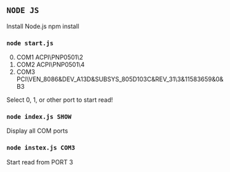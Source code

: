 ## `NODE JS`

Install Node.js
npm install

### `node start.js`

0. COM1       ACPI\PNP0501\2
1. COM2       ACPI\PNP0501\4
2. COM3       PCI\VEN_8086&DEV_A13D&SUBSYS_805D103C&REV_31\3&11583659&0&B3

Select 0, 1, or other port to start read!

### `node index.js SHOW`

Display all COM ports

### `node instex.js COM3`

Start read from PORT 3